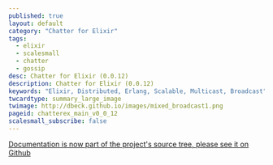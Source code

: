 ```yaml
---
published: true
layout: default
category: "Chatter for Elixir"
tags:
  - elixir
  - scalesmall
  - chatter
  - gossip
desc: Chatter for Elixir (0.0.12)
description: Chatter for Elixir (0.0.12)
keywords: "Elixir, Distributed, Erlang, Scalable, Multicast, Broadcast"
twcardtype: summary_large_image
twimage: http://dbeck.github.io/images/mixed_broadcast1.png
pageid: chatterex_main_v0_0_12
scalesmall_subscribe: false
---
```


[Documentation is now part of the project's source tree, please see it on Github](https://github.com/dbeck/chatter_ex/tree/master/docs)

